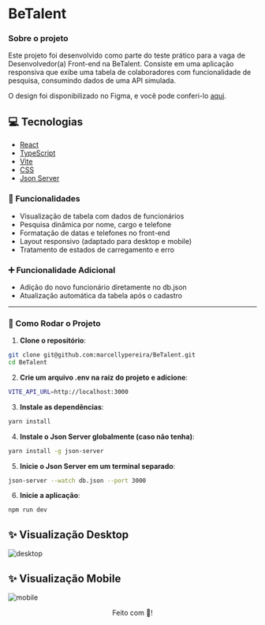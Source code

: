# BeTalent

### Sobre o projeto
Este projeto foi desenvolvido como parte do teste prático para a vaga de Desenvolvedor(a) Front-end na BeTalent. Consiste em uma aplicação responsiva que exibe uma tabela de colaboradores com funcionalidade de pesquisa, consumindo dados de uma API simulada.


O design foi disponibilizado no Figma, e você pode conferi-lo [aqui](https://www.figma.com/design/yw6th52zE9bubewc6ayTg5/Teste-T%C3%A9cnico-Frontend-BeTalent?node-id=5433-121&t=nP4H0C2fogY647pP-0).


## :computer: Tecnologias

- [React](https://legacy.reactjs.org/docs/create-a-new-react-app.html)
- [TypeScript](https://www.typescriptlang.org/)
- [Vite](https://vite.dev/)
- [CSS](https://developer.mozilla.org/pt-BR/docs/Web/CSS)
- [Json Server](https://www.npmjs.com/package/json-server)


### 🎯 Funcionalidades

- Visualização de tabela com dados de funcionários
- Pesquisa dinâmica por nome, cargo e telefone
- Formatação de datas e telefones no front-end
- Layout responsivo (adaptado para desktop e mobile)
- Tratamento de estados de carregamento e erro

### ➕ Funcionalidade Adicional

- Adição do novo funcionário diretamente no db.json
- Atualização automática da tabela após o cadastro

---
### 🚀 Como Rodar o Projeto

1. **Clone o repositório**:

```bash
git clone git@github.com:marcellypereira/BeTalent.git
cd BeTalent
```

2. **Crie um arquivo .env na raiz do projeto e adicione**:

```bash
VITE_API_URL=http://localhost:3000
```

3. **Instale as dependências**:

```bash
yarn install
```

4. **Instale o Json Server globalmente (caso não tenha)**:

```bash
yarn install -g json-server
```
5. **Inicie o Json Server em um terminal separado**:

```bash
json-server --watch db.json --port 3000
```
6. **Inicie a aplicação**:

```bash
npm run dev
```

## :sparkles: Visualização Desktop

![desktop](https://github.com/user-attachments/assets/2207e621-4cd1-4cf2-8623-bd6fdd9fae1e)

## :sparkles: Visualização Mobile

![mobile](https://github.com/user-attachments/assets/89f3617f-2ef8-4f2e-95b4-52fd25d6e8fb)

<div align="center">Feito com 💜! </div>
